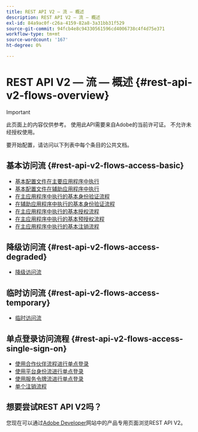 ```yaml
---
title: REST API V2 — 流 — 概述
description: REST API V2 — 流 — 概述
exl-id: 84a9ac0f-c26a-4159-82a8-3a31bb31f529
source-git-commit: 94fcb4e8c94330561596cd4006738c4f4d75e371
workflow-type: tm+mt
source-wordcount: '167'
ht-degree: 0%

---
```


# REST API V2 — 流 — 概述 {#rest-api-v2-flows-overview}

>[!IMPORTANT]
>
> 此页面上的内容仅供参考。 使用此API需要来自Adobe的当前许可证。 不允许未经授权使用。

要开始配置，请访问以下列表中每个条目的公共文档。

## 基本访问流 {#rest-api-v2-flows-access-basic}

* [基本配置文件在主要应用程序中执行](./basic-access-flows/rest-api-v2-basic-profiles-primary-application-flow.md)
* [基本配置文件在辅助应用程序中执行](./basic-access-flows/rest-api-v2-basic-profiles-secondary-application-flow.md)
* [在主应用程序中执行的基本身份验证流程](./basic-access-flows/rest-api-v2-basic-authentication-primary-application-flow.md)
* [在辅助应用程序中执行的基本身份验证流程](./basic-access-flows/rest-api-v2-basic-authentication-secondary-application-flow.md)
* [在主应用程序中执行的基本授权流程](./basic-access-flows/rest-api-v2-basic-authorization-primary-application-flow.md)
* [在主应用程序中执行的基本预授权流程](./basic-access-flows/rest-api-v2-basic-preauthorization-primary-application-flow.md)
* [在主应用程序中执行的基本注销流程](./basic-access-flows/rest-api-v2-basic-logout-primary-application-flow.md)

## 降级访问流 {#rest-api-v2-flows-access-degraded}

* [降级访问流](./degraded-access-flows/rest-api-v2-access-degraded-flows.md)

## 临时访问流 {#rest-api-v2-flows-access-temporary}

* [临时访问流](./temporary-access-flows/rest-api-v2-access-temporary-flows.md)

## 单点登录访问流程 {#rest-api-v2-flows-access-single-sign-on}

* [使用合作伙伴流程进行单点登录](./single-sign-on-access-flows/rest-api-v2-single-sign-on-partner-flows.md)
* [使用平台身份流进行单点登录](./single-sign-on-access-flows/rest-api-v2-single-sign-on-platform-identity-flows.md)
* [使用服务令牌流进行单点登录](./single-sign-on-access-flows/rest-api-v2-single-sign-on-service-token-flows.md)
* [单个注销流程](./single-sign-on-access-flows/rest-api-v2-single-sign-on-logout-flow.md)

## 想要尝试REST API V2吗？

您现在可以通过[Adobe Developer](https://developer.adobe.com/adobe-pass/)网站中的产品专用页面浏览REST API V2。
